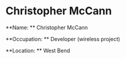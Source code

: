 # Christopher McCann

**Name: ** Christopher McCann

**Occupation: ** Developer (wireless project)

**Location: ** West Bend
